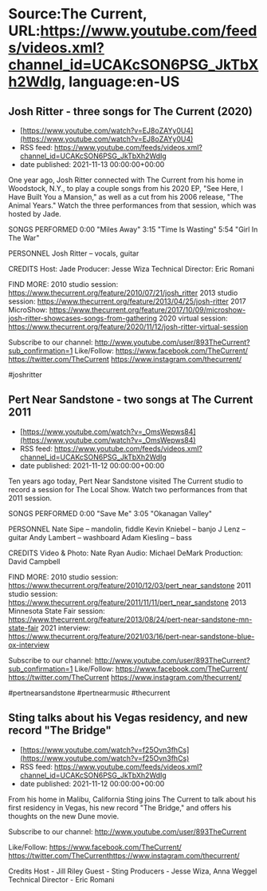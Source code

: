 # Source:The Current, URL:https://www.youtube.com/feeds/videos.xml?channel_id=UCAKcSON6PSG_JkTbXh2WdIg, language:en-US

## Josh Ritter - three songs for The Current (2020)
 - [https://www.youtube.com/watch?v=EJ8oZAYy0U4](https://www.youtube.com/watch?v=EJ8oZAYy0U4)
 - RSS feed: https://www.youtube.com/feeds/videos.xml?channel_id=UCAKcSON6PSG_JkTbXh2WdIg
 - date published: 2021-11-13 00:00:00+00:00

One year ago, Josh Ritter connected with The Current from his home in Woodstock, N.Y., to play a couple songs from his 2020 EP, "See Here, I Have Built You a Mansion," as well as a cut from his 2006 release, "The Animal Years." Watch the three performances from that session, which was hosted by Jade.

SONGS PERFORMED
0:00 "Miles Away"
3:15 "Time Is Wasting"
5:54 "Girl In The War"

PERSONNEL
Josh Ritter – vocals, guitar

CREDITS
Host: Jade
Producer: Jesse Wiza
Technical Director: Eric Romani

FIND MORE:
2010 studio session: https://www.thecurrent.org/feature/2010/07/21/josh_ritter
2013 studio session:
https://www.thecurrent.org/feature/2013/04/25/josh-ritter
2017 MicroShow:
https://www.thecurrent.org/feature/2017/10/09/microshow-josh-ritter-showcases-songs-from-gathering
2020 virtual session: https://www.thecurrent.org/feature/2020/11/12/josh-ritter-virtual-session

Subscribe to our channel:
http://www.youtube.com/user/893TheCurrent?sub_confirmation=1
Like/Follow:
https://www.facebook.com/TheCurrent/
https://twitter.com/TheCurrent
https://www.instagram.com/thecurrent/

#joshritter

## Pert Near Sandstone - two songs at The Current 2011
 - [https://www.youtube.com/watch?v=_OmsWepws84](https://www.youtube.com/watch?v=_OmsWepws84)
 - RSS feed: https://www.youtube.com/feeds/videos.xml?channel_id=UCAKcSON6PSG_JkTbXh2WdIg
 - date published: 2021-11-12 00:00:00+00:00

Ten years ago today, Pert Near Sandstone visited The Current studio to record a session for The Local Show. Watch two performances from that 2011 session.

SONGS PERFORMED
0:00 "Save Me"
3:05 "Okanagan Valley" 

PERSONNEL
Nate Sipe – mandolin, fiddle
Kevin Kniebel – banjo
J Lenz – guitar
Andy Lambert – washboard
Adam Kiesling – bass

CREDITS
Video & Photo: Nate Ryan
Audio: Michael DeMark
Production: David Campbell

FIND MORE:
2010 studio session:
https://www.thecurrent.org/feature/2010/12/03/pert_near_sandstone
2011 studio session: https://www.thecurrent.org/feature/2011/11/11/pert_near_sandstone
2013 Minnesota State Fair session: https://www.thecurrent.org/feature/2013/08/24/pert-near-sandstone-mn-state-fair
2021 interview:
https://www.thecurrent.org/feature/2021/03/16/pert-near-sandstone-blue-ox-interview

Subscribe to our channel:
http://www.youtube.com/user/893TheCurrent?sub_confirmation=1
Like/Follow:
https://www.facebook.com/TheCurrent/
https://twitter.com/TheCurrent
https://www.instagram.com/thecurrent/

#pertnearsandstone #pertnearmusic #thecurrent

## Sting talks about his Vegas residency, and new record "The Bridge"
 - [https://www.youtube.com/watch?v=f25Ovn3fhCs](https://www.youtube.com/watch?v=f25Ovn3fhCs)
 - RSS feed: https://www.youtube.com/feeds/videos.xml?channel_id=UCAKcSON6PSG_JkTbXh2WdIg
 - date published: 2021-11-12 00:00:00+00:00

From his home in Malibu, California Sting joins The Current to talk about his first residency in Vegas, his new record "The Bridge," and offers his thoughts on the new Dune movie.

Subscribe to our channel:
http://www.youtube.com/user/893TheCurrent

Like/Follow:
https://www.facebook.com/TheCurrent/​​​​
https://twitter.com/TheCurrent​​​​
https://www.instagram.com/thecurrent/

Credits
Host - Jill Riley
Guest - Sting
Producers - Jesse Wiza, Anna Weggel
Technical Director - Eric Romani

